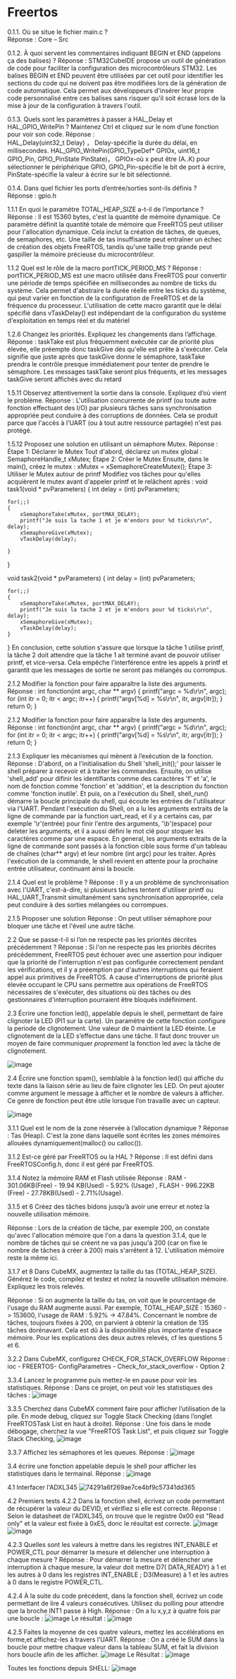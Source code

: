 # Freertos
0.1.1. Où se situe le fichier main.c ?  
Réponse :  Core – Src 

0.1.2. À quoi servent les commentaires indiquant BEGIN et END (appelons ça des balises) ? 
Réponse :   STM32CubeIDE propose un outil de génération de code pour faciliter la configuration des microcontrôleurs STM32. Les balises BEGIN et END peuvent être utilisées par cet outil pour identifier les sections du code qui ne doivent pas être modifiées lors de la génération de code automatique. Cela permet aux développeurs d'insérer leur propre code personnalisé entre ces balises sans risquer qu'il soit écrasé lors de la mise à jour de la configuration à travers l'outil.  

0.1.3. Quels sont les paramètres à passer à HAL_Delay et HAL_GPIO_WritePin ? Maintenez Ctrl et cliquez sur le nom d’une fonction pour voir son code. 
Réponse :  
HAL_Delay(uint32_t Delay) ，  Delay-spécifie la durée du délai, en millisecondes.
HAL_GPIO_WritePin(GPIO_TypeDef* GPIOx, uint16_t GPIO_Pin, GPIO_PinState PinState)， GPIOx-où x peut être (A..K) pour sélectionner le périphérique GPIO, GPIO_Pin-spécifie le bit de port à écrire, PinState-spécifie la valeur à écrire sur le bit sélectionné.

0.1.4. Dans quel fichier les ports d’entrée/sorties sont-ils définis ?  
Réponse :   gpio.h

1.1.1 En quoi le paramètre TOTAL_HEAP_SIZE a-t-il de l’importance ?
Réponse : Il est 15360 bytes, c'est la quantité de mémoire dynamique. Ce paramètre définit la quantité totale de mémoire que FreeRTOS peut utiliser pour l'allocation dynamique. Cela inclut la création de tâches, de queues, de semaphores, etc. Une taille de tas insuffisante peut entraîner un échec de création des objets FreeRTOS, tandis qu'une taille trop grande peut gaspiller la mémoire précieuse du microcontrôleur.

1.1.2 Quel est le rôle de la macro portTICK_PERIOD_MS ?
Réponse : portTICK_PERIOD_MS est une macro utilisée dans FreeRTOS pour convertir une période de temps spécifiée en millisecondes au nombre de ticks du système. Cela permet d'abstraire la durée réelle entre les ticks du système, qui peut varier en fonction de la configuration de FreeRTOS et de la fréquence du processeur. L'utilisation de cette macro garantit que le délai spécifié dans vTaskDelay() est indépendant de la configuration du système d'exploitation en temps réel et du matériel

1.2.6 Changez les priorités. Expliquez les changements dans l’affichage.
Réponse : taskTake est plus fréquemment exécutée car de priorité plus élevée, elle préempte donc taskGive dès qu'elle est prête à s'exécuter. Cela signifie que juste après que taskGive donne le sémaphore, taskTake prendra le contrôle presque immédiatement pour tenter de prendre le sémaphore.
Les messages taskTake seront plus fréquents, et les messages taskGive seront affichés avec du retard

1.5.11 Observez attentivement la sortie dans la console. Expliquez d’où vient le problème.
Réponse : L'utilisation concurrente de printf (ou toute autre fonction effectuant des I/O) par plusieurs tâches sans synchronisation appropriée peut conduire à des corruptions de données. Cela se produit parce que l'accès à l'UART (ou à tout autre ressource partagée) n'est pas protégé.

1.5.12 Proposez une solution en utilisant un sémaphore Mutex.
Réponse : 
Étape 1: Déclarer le Mutex
Tout d'abord, déclarez un mutex global : 
SemaphoreHandle_t xMutex;
Étape 2: Créer le Mutex
Ensuite, dans le main(), créez le mutex :
xMutex = xSemaphoreCreateMutex();
Étape 3: Utiliser le Mutex autour de printf
Modifiez vos tâches pour qu'elles acquièrent le mutex avant d'appeler printf et le relâchent après :
void task1(void * pvParameters)
{
	int delay = (int) pvParameters;

	for(;;)
	{
		xSemaphoreTake(xMutex, portMAX_DELAY);
		printf("Je suis la tache 1 et je m'endors pour %d ticks\r\n", delay);
		xSemaphoreGive(xMutex);
		vTaskDelay(delay);

	}
}

void task2(void * pvParameters)
{
	int delay = (int) pvParameters;

	for(;;)
	{
		xSemaphoreTake(xMutex, portMAX_DELAY);
		printf("Je suis la tache 2 et je m'endors pour %d ticks\r\n", delay);
		xSemaphoreGive(xMutex);
		vTaskDelay(delay);
	}
}
En conclusion, cette solution s'assure que lorsque la tâche 1 utilise printf, la tâche 2 doit attendre que la tâche 1 ait terminé avant de pouvoir utiliser printf, et vice-versa. Cela empêche l'interférence entre les appels à printf et garantit que les messages de sortie ne seront pas mélangés ou corrompus.

2.1.2 Modifier la fonction pour faire apparaître la liste des arguments.
Réponse : 
int fonction(int argc, char ** argv)
{
	printf("argc = %d\r\n", argc);
	for (int itr = 0; itr < argc; itr++)
	{
		printf("argv[%d] = %s\r\n", itr, argv[itr]);
	}
	return 0;
}

2.1.2 Modifier la fonction pour faire apparaître la liste des arguments.
Réponse : 
int fonction(int argc, char ** argv)
{
	printf("argc = %d\r\n", argc);
	for (int itr = 0; itr < argc; itr++)
	{
		printf("argv[%d] = %s\r\n", itr, argv[itr]);
	}
	return 0;
}

2.1.3 Expliquer les mécanismes qui mènent à l’exécution de la fonction.
Réponse : D'abord, on a l'initialisation du Shell 'shell_init();' pour laisser le shell préparer à recevoir et à traiter les commandes. Ensuite, on utilise 'shell_add' pour difinir les identifiants comme des caractères 'f' et 'a', le nom de fonction comme 'fonction' et 'addition', et la description du fonction comme 'fonction inutile'. Et puis, on a l'exécution du Shell, shell_run() démarre la boucle principale du shell, qui écoute les entrées de l'utilisateur via l'UART. Pendant l'exécution du Shell, on a lu les arguments extraits de la ligne de commande par la function uart_read, et il y a certains cas, par exemple '\r'(entrée) pour finir l'entre des arguments, '\b'(espace) pour deleter les arguments, et il a aussi défini le mot clé pour stoquer les caractères comme par une espace. 
En general, les arguments extraits de la ligne de commande sont passés à la fonction cible sous forme d'un tableau de chaînes (char** argv) et leur nombre (int argc) pour les traiter. Après l'exécution de la commande, le shell revient en attente pour la prochaine entrée utilisateur, continuant ainsi la boucle.

2.1.4 Quel est le problème ?
Réponse : Il y a un problème de synchronisation avec l'UART, c'est-à-dire, si plusieurs tâches tentent d'utiliser printf ou HAL_UART_Transmit simultanément sans synchronisation appropriée, cela peut conduire à des sorties mélangées ou corrompues.

2.1.5 Proposer une solution
Réponse : On peut utiliser sémaphore pour bloquer une tâche et l'éveil une autre tâche.

2.2 Que se passe-t-il si l’on ne respecte pas les priorités décrites précédemment ?
Réponse : Si l'on ne respecte pas les priorités décrites précédemment, FreeRTOS peut échouer avec une assertion pour indiquer que la priorité de l'interruption n'est pas configurée correctement pendant les vérifications, et il y a préemption par d'autres interruptions qui feraient appel aux primitives de FreeRTOS. A cause d'interruptions de priorité plus élevée occupant le CPU sans permettre aux opérations de FreeRTOS nécessaires de s'exécuter, des situations où des tâches ou des gestionnaires d'interruption pourraient être bloqués indéfiniment. 

2.3 Écrire une fonction led(), appelable depuis le shell, permettant de faire clignoter la LED (PI1 sur la carte). Un paramètre de cette fonction configure la periode de clignotement. Une valeur de 0 maintient la LED éteinte. Le clignotement de la LED s’effectue dans une tâche. Il faut donc trouver un moyen de faire communiquer *proprement* la fonction led avec la tâche de clignotement.

![image](https://github.com/ZHANGENSEA/Freertos/assets/149954066/698e773a-f284-4f4f-a824-127ef49843c0)

2.4 Écrire une fonction spam(), semblable à la fonction led() qui affiche du texte dans la liaison série au lieu de faire clignoter les LED. On peut ajouter comme argument le message à afficher et le nombre de valeurs à afficher. Ce genre de fonction peut être utile lorsque l’on travaille avec un capteur.

![image](https://github.com/ZHANGENSEA/Freertos/assets/149954066/f3361c77-b6cf-49ec-a3a6-0d0549b0291c)

3.1.1 Quel est le nom de la zone réservée à l’allocation dynamique ?
Réponse : Tas (Heap). C'est la zone dans laquelle sont écrites les zones mémoires allouées dynamiquement(malloc() ou calloc()).

3.1.2 Est-ce géré par FreeRTOS ou la HAL ?
Réponse : Il est défini dans FreeRTOSConfig.h, donc il est géré par FreeRTOS.

3.1.4 Notez la mémoire RAM et Flash utilisée
Réponse : RAM - 301.06KB(Free) - 19.94 KB(Used) - 5.92% (Usage) , FLASH - 996.22KB (Free) - 27.78KB(Used) - 2.71%(Usage). 

3.1.5 et 6 Créez des tâches bidons jusqu’à avoir une erreur et notez la nouvelle utilisation mémoire.

Réponse : Lors de la création de tâche, par exemple 200, on constate qu'avec l'allocation mémoire que l'on a dans la question 3.1.4, que le nombre de tâches qui se créent ne va pas jusqu'à 200 (car on fixe le nombre de tâches à créer à 200) mais s'arrêtent à 12. L'utilisation mémoire reste la même ici.

3.1.7 et 8 Dans CubeMX, augmentez la taille du tas (TOTAL_HEAP_SIZE). Générez le code, compilez et testez et notez la nouvelle utilisation mémoire. Expliquez les trois relevés.

Réponse : Si on augmente la taille du tas, on voit que le pourcentage de l'usage du RAM augmente aussi. Par exemple, TOTAL_HEAP_SIZE : 15360 -> 153600, l'usage de RAM : 5.92% -> 47.84%.
Concernant le nombre de tâches, toujours fixées à 200, on parvient à obtenir la création de 135 tâches dorénavant. Cela est dû à la disponibilité plus importante d'espace mémoire. Pour les explications des deux autres relevés, cf les questions 5 et 6.

3.2.2 Dans CubeMX, configurez CHECK_FOR_STACK_OVERFLOW
Réponse : ioc - FREERTOS- ConfigParametres - Check_for_stack_overflow - Option 2

3.3.4 Lancez le programme puis mettez-le en pause pour voir les statistiques.
Réponse : Dans ce projet, on peut voir les statistiques des tâches : 
![image](https://github.com/ZHANGENSEA/Freertos/assets/149954066/6867f110-c6f6-437f-945f-fb27b61f21fd)

3.3.5 Cherchez dans CubeMX comment faire pour afficher l’utilisation de la pile. En mode debug, cliquez sur Toggle Stack Checking (dans l’onglet FreeRTOSTask List en haut à droite).
Réponse : Une fois dans le mode débogage, cherchez la vue "FreeRTOS Task List", et puis cliquez sur Toggle Stack Checking,
![image](https://github.com/ZHANGENSEA/Freertos/assets/149954066/5036e635-0de7-464f-8411-d20964369e02)

3.3.7 Affichez les sémaphores et les queues.
Réponse : ![image](https://github.com/ZHANGENSEA/Freertos/assets/149954066/f5992e24-6a9c-4330-8c4b-423226bc4c34)

3.4 écrire une fonction appelable depuis le shell pour afficher les statistiques dans le termainal.
Réponse : ![image](https://github.com/ZHANGENSEA/Freertos/assets/149954066/514d0055-9e53-4c06-9731-953772eaf81f)

4.1 Interfacer l'ADXL345
![74291a6f269ae7ce4bf9c57341dd365](https://github.com/ZHANGENSEA/Freertos/assets/149954066/8e00e410-7264-4c90-b440-f34cf036fb59)

4.2 Premiers tests
4.2.2 Dans la fonction shell, écrivez un code permettant de récupérer la valeur du DEVID, et vérifiez si elle est correcte.
Réponse : Selon le datasheet de l'ADXL345, on trouve que le registre 0x00 est "Read only" et la valeur est fixée à 0xE5, donc le résultat est correcte.
![image](https://github.com/ZHANGENSEA/Freertos/assets/149954066/70a14d57-65df-4ceb-9611-9e07222867fe)
![image](https://github.com/ZHANGENSEA/Freertos/assets/149954066/15464d8b-966e-4b03-9b10-5a51b26b9655)


4.2.3 Quelles sont les valeurs à mettre dans les registres INT_ENABLE et POWER_CTL pour démarrer la mesure et délencher une interruption à chaque mesure ?
Réponse : Pour démarrer la mesure et délencher une interruption à chaque mesure,  la valeur doit mettre D7( DATA_READY) à 1 et les autres à 0 dans les registres INT_ENABLE ; D3(Measure) à 1 et les autres à 0 dans le registre POWER_CTL.

4.2.4 À la suite du code précédent, dans la fonction shell, écrivez un code permettant de lire 4 valeurs consécutives. Utilisez du polling pour attendre que la
broche INT1 passe à High.
Réponse : On a lu x,y,z à quatre fois par une boucle : 
![image](https://github.com/ZHANGENSEA/Freertos/assets/149954066/f62b8919-54c1-4e4f-8fcd-9acc2069aa26)
Le résultat : 
![image](https://github.com/ZHANGENSEA/Freertos/assets/149954066/59a387d6-dfc5-4110-99e0-a633e95d4b54)

4.2.5 Faites la moyenne de ces quatre valeurs, mettez les accélérations en forme,et affichez-les à travers l’UART.
Réponse : On a créé le SUM dans la boucle pour mettre chaque valeur dans la tableau SUM, et fait la division hors boucle afin de les afficher.
![image](https://github.com/ZHANGENSEA/Freertos/assets/149954066/9236b861-c662-4f3a-8eac-aca180d4270b)
Le Résultat : 
![image](https://github.com/ZHANGENSEA/Freertos/assets/149954066/7738fcb9-7dfe-4f5b-b5af-33e5dccf8cfc)

Toutes les fonctions depuis SHELL:
![image](https://github.com/ZHANGENSEA/Freertos/assets/149954066/78f2cb67-832d-48de-a373-8c9227af796e)









